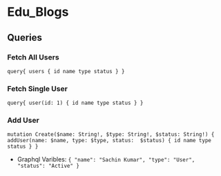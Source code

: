 # Edu_Blogs

## Queries

### Fetch All Users
`query{
  users {
    id
    name
    type
    status
  }
}`

### Fetch Single User
`query{
  user(id: 1) {
    id
    name
    type
    status
  }
}`


### Add User

`mutation Create($name: String!, $type: String!, $status: String!) {
  addUser(name: $name, type: $type, status:  $status) {
    id
    name
    type
    status
  }
}`

* Graphql Varibles: 
`{
  "name": "Sachin Kumar",
  "type": "User",
  "status": "Active"
}`